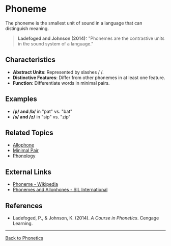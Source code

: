 # Phoneme

The phoneme is the smallest unit of sound in a language that can distinguish meaning.

> **Ladefoged and Johnson (2014):**
> "Phonemes are the contrastive units in the sound system of a language."

## Characteristics

- **Abstract Units**: Represented by slashes / /.
- **Distinctive Features**: Differ from other phonemes in at least one feature.
- **Function**: Differentiate words in minimal pairs.

## Examples

- **/p/ and /b/** in "pat" vs. "bat"
- **/s/ and /z/** in "sip" vs. "zip"

## Related Topics

- [Allophone](../Phonology/Allophone.md)
- [Minimal Pair](Minimal-Pair.md)
- [Phonology](../Phonology/Phonology.md)

## External Links

- [Phoneme - Wikipedia](https://en.wikipedia.org/wiki/Phoneme)
- [Phonemes and Allophones - SIL International](https://glossary.sil.org/term/phoneme)

## References

- Ladefoged, P., & Johnson, K. (2014). *A Course in Phonetics*. Cengage Learning.

---

[Back to Phonetics](README.md)

